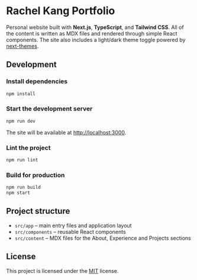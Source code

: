 # Rachel Kang Portfolio

Personal website built with **Next.js**, **TypeScript**, and **Tailwind CSS**. All of the
content is written as MDX files and rendered through simple React components. The
site also includes a light/dark theme toggle powered by
[next-themes](https://github.com/pacocoursey/next-themes).

## Development

### Install dependencies

```bash
npm install
```

### Start the development server

```bash
npm run dev
```

The site will be available at [http://localhost:3000](http://localhost:3000).

### Lint the project

```bash
npm run lint
```

### Build for production

```bash
npm run build
npm start
```

## Project structure

- `src/app` – main entry files and application layout
- `src/components` – reusable React components
- `src/content` – MDX files for the About, Experience and Projects sections

## License

This project is licensed under the [MIT](LICENSE) license.
